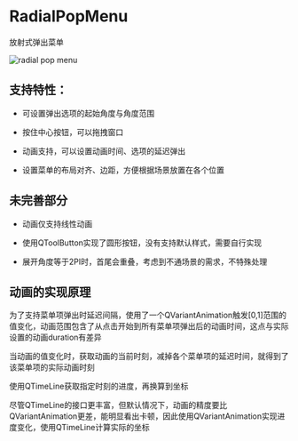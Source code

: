 # RadialPopMenu
放射式弹出菜单

![radial pop menu](https://img.picgo.net/2024/09/23/radial_pop_menu07ddd49a95fbec09.gif)

## 支持特性：

* 可设置弹出选项的起始角度与角度范围

* 按住中心按钮，可以拖拽窗口

* 动画支持，可以设置动画时间、选项的延迟弹出

* 设置菜单的布局对齐、边距，方便根据场景放置在各个位置

## 未完善部分

* 动画仅支持线性动画
  
* 使用QToolButton实现了圆形按钮，没有支持默认样式，需要自行实现

* 展开角度等于2PI时，首尾会重叠，考虑到不通场景的需求，不特殊处理

## 动画的实现原理

为了支持菜单项弹出时延迟间隔，使用了一个QVariantAnimation触发[0,1]范围的值变化，动画范围包含了从点击开始到所有菜单项弹出后的动画时间，这点与实际设置的动画duration有差异

当动画的值变化时，获取动画的当前时刻，减掉各个菜单项的延迟时间，就得到了该菜单项的实际动画时刻

使用QTimeLine获取指定时刻的进度，再换算到坐标

尽管QTimeLine的接口更丰富，但默认情况下，动画的精度要比QVariantAnimation更差，能明显看出卡顿，因此使用QVariantAnimation实现进度变化，使用QTimeLine计算实际的坐标


